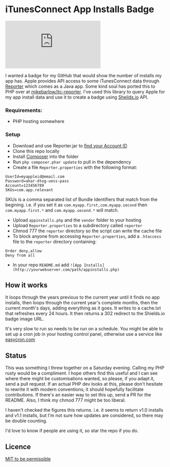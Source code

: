 # iTunesConnect App Installs Badge

![App Installs](http://sortons.ie/events/github/appinstalls.php)
 
I wanted a badge for my GitHub that would show the number of installs my app has. Apple provides API access to some iTunesConnect data through [Reporter](https://help.apple.com/itc/appsreporterguide/#/itcbe21ac7db) which comes as a Java app. Some kind soul has ported this to PHP over at [mikebarlow/itc-reporter](https://github.com/mikebarlow/itc-reporter). I've used this library to query Apple for my app install data and use it to create a badge using [Sheilds.io](http://shields.io/) API. 

### Requirements: 

* PHP hosting somewhere

### Setup

* Download and use Reporter.jar to [find your Account ID](https://help.apple.com/itc/appsreporterguide/#/itcccef1d795)
* Clone this repo locally
* Install [Composer](https://getcomposer.org/download/) into the folder
* Run `php composer.phar update` to pull in the dependency
* Create a file `Reporter.properties` with the following format:

```
UserId=myappleid@email.com
Password=ahar-dtog-uess-pass
Account=123456789
SKUs=com.app.relevant
```

SKUs is a comma separated list of Bundle Identifiers that match from the begining. i.e. if you set it as `com.myapp.first,com.myapp.second` then `com.myapp.first.*` and `com.myapp.second.*` will match.

* Upload `appinstalls.php` and the `vendor` folder to your hosting
* Upload `Reporter.properties` to a subdirectory called `reporter`
* Chmod 777 the `reporter` directory so the script can write the cache file
* To block anyone from accessing `Reporter.properties`, add a `.htaccess` file to the `reporter` directory  containing:

```
Order deny,allow
Deny from all
```

* In your repo `README.md` add `![App Installs](http://yourwebserver.com/path/appinstalls.php)`

## How it works

It loops through the years previous to the current year until it finds no app installs, then loops through the current year's complete months, then the current month's days, adding everything as it goes. It writes to a cache.txt that refreshes every 24 hours. It then returns a 302 redirect to the Shields.io badge image URL.

It's very slow to run so needs to be run on a schedule. You might be able to set up a cron job in your hosting control panel, otherwise use a service like [easycron.com](https://www.easycron.com)

## Status

This was something I threw together on a Saturday evening. Calling my PHP rusty would be a compliment. I hope others find this useful and I can see where there might be customisations wanted, so please, if you adapt it, send a pull request. If an actual PHP dev looks at this, please don't hesitate to rewrite it with modern conventions; it should hopefully facilitate contributions. If there's an easier way to set this up, send a PR for the README. Also, I think my chmod 777 might be too liberal.

I haven't checked the figures this returns. i.e. it seems to return v1.0 installs and v1.1 installs, but I'm not sure how updates are considered, so there may be double counting.

I'd love to know if people are using it, so star the repo if you do.

## Licence

[MIT to be permissible](https://github.com/BrianHenryIE/iTunesConnect-App-Installs-Badge/blob/master/LICENCE)	
